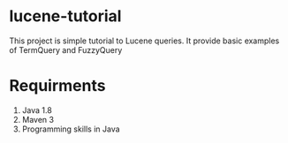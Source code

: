 # lucene-tutorial
This project is simple tutorial to Lucene queries. It provide basic examples of TermQuery and FuzzyQuery


# Requirments

1. Java 1.8
2. Maven 3
3. Programming skills in Java
